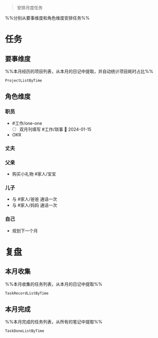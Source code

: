 > 安排月度任务

%%分别从要事维度和角色维度安排任务%%

# 任务

## 要事维度
%%本月经历的项目列表，从本月的日记中提取，并自动统计项目耗时占比%%
```PeriodicPARA
ProjectListByTime
```

## 角色维度
### 职员
- #工作/one-one 
	- [ ] 双月刊填写 #工作/琐事 📅 2024-01-15
- OKR

### 丈夫
### 父亲
- 购买小礼物 #家人/宝宝 
### 儿子
- 与 #家人/爸爸 通话一次
- 与 #家人/妈妈 通话一次
### 自己
- 规划下一个月

# 复盘
## 本月收集
%%本月收集的任务列表，从本月的日记中提取%%
```PeriodicPARA
TaskRecordListByTime
```

## 本月完成
%%本月完成的任务列表，从所有的笔记中提取%%
```PeriodicPARA
TaskDoneListByTime
```